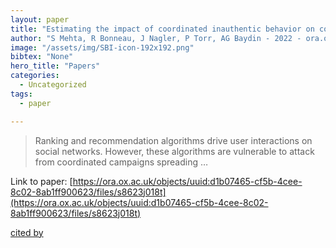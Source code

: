 ```yaml
---
layout: paper
title: "Estimating the impact of coordinated inauthentic behavior on content recommendations in social networks"
author: "S Mehta, R Bonneau, J Nagler, P Torr, AG Baydin - 2022 - ora.ox.ac.uk"
image: "/assets/img/SBI-icon-192x192.png"
bibtex: "None"
hero_title: "Papers"
categories:
  - Uncategorized
tags:
  - paper

---
```

>Ranking and recommendation algorithms drive user interactions on social networks. However, these algorithms are vulnerable to attack from coordinated campaigns spreading …

Link to paper: [https://ora.ox.ac.uk/objects/uuid:d1b07465-cf5b-4cee-8c02-8ab1ff900623/files/s8623j018t](https://ora.ox.ac.uk/objects/uuid:d1b07465-cf5b-4cee-8c02-8ab1ff900623/files/s8623j018t)

[cited by](https://scholar.google.com/scholar?cites=4076503708726408468&as_sdt=2005&sciodt=0,5&hl=en&num=20)
